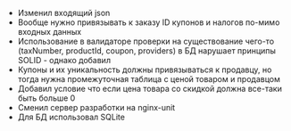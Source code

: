 * Изменил входящий json
* Вообще нужно привязывать к заказу ID купонов и налогов по-мимо входных данных
* Использование в валидаторе проверки на существование чего-то (taxNumber, productId, coupon, providers) в БД нарушает принципы SOLID - однако добавил
* Купоны и их уникальность должны привязываться к продавцу, но тогда нужна промежуточная таблица с ценой товаром и продавцом
* Добавил условие что если цена товара со скидкой должна все-таки быть больше 0
* Сменил сервер разработки на nginx-unit
* Для БД использовал SQLite